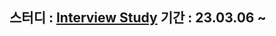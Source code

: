 스터디 : [Interview Study](https://github.com/Step-By-Step-Study-Group/Tech-Interview-Study)
기간 : 23.03.06 ~
---
